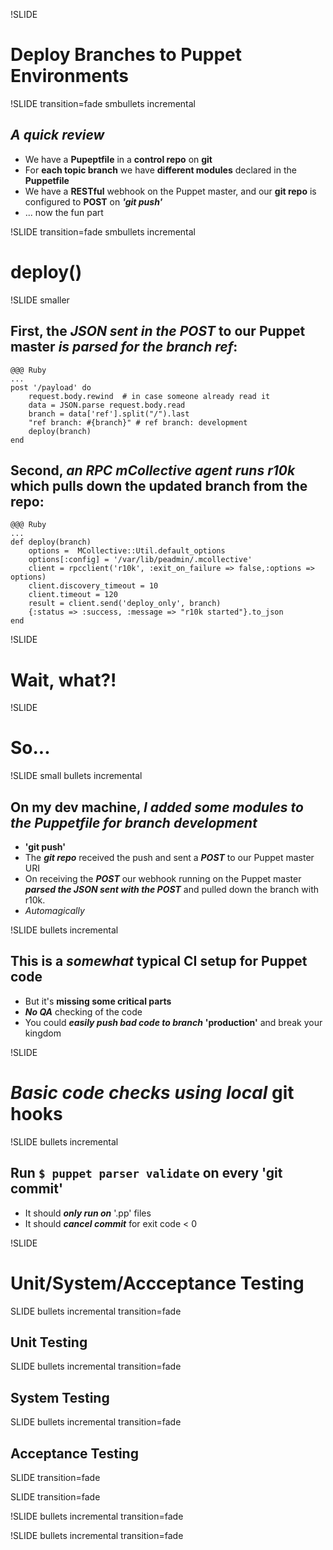 !SLIDE

# Deploy Branches to Puppet Environments #

!SLIDE transition=fade smbullets incremental

## *A quick review*

- We have a **Pupeptfile** in a **control repo** on **git**
- For **each topic branch** we have **different modules** declared in the **Puppetfile**
- We have a **RESTful** webhook on the Puppet master, and our **git repo** is configured to **POST** on ***'git push'***  
- ... now the fun part

!SLIDE transition=fade smbullets incremental

# deploy() #

!SLIDE smaller 
## First, the ***JSON sent in the POST*** to our Puppet master ***is parsed for the branch ref***:
	@@@ Ruby
	...
	post '/payload' do
		request.body.rewind  # in case someone already read it
		data = JSON.parse request.body.read
		branch = data['ref'].split("/").last
		"ref branch: #{branch}" # ref branch: development
		deploy(branch)
	end

##  Second, ***an RPC mCollective agent runs r10k*** which pulls down the updated branch from the repo:
	@@@ Ruby
	...
	def deploy(branch)
   		options =  MCollective::Util.default_options
   		options[:config] = '/var/lib/peadmin/.mcollective'
   		client = rpcclient('r10k', :exit_on_failure => false,:options => options)
  		client.discovery_timeout = 10
   		client.timeout = 120
   		result = client.send('deploy_only', branch)
   		{:status => :success, :message => "r10k started"}.to_json
	end

!SLIDE

# Wait, what?! #
 
!SLIDE

# So... #

!SLIDE small bullets incremental 

## On my dev machine, ***I added some modules to the Puppetfile for branch development*** 
* **'git push'** 
* The ***git repo*** received the push and sent a ***POST*** to our Puppet master URI
* On receiving the ***POST*** our webhook running on the Puppet master ***parsed the JSON sent with the POST*** and pulled down the branch with r10k.
* *Automagically*

!SLIDE bullets incremental 
 
## This is a *somewhat* typical CI setup for Puppet code

* But it's **missing some critical parts**
* ***No QA*** checking of the code 
* You could ***easily push bad code to branch*** **'production'** and break your kingdom

!SLIDE

# ***Basic*** *code checks using local* **git hooks** #

!SLIDE bullets incremental

## Run ```$ puppet parser validate``` on every **'git commit'**

* It should ***only run on*** '.pp' files
* It should ***cancel commit*** for exit code < 0 

!SLIDE

 # Unit/System/Accceptance Testing #

 SLIDE bullets incremental transition=fade

 ## Unit Testing

 SLIDE bullets incremental transition=fade

 ## System Testing

 SLIDE bullets incremental transition=fade

 ## Acceptance Testing

 SLIDE transition=fade


 SLIDE transition=fade


 !SLIDE bullets incremental transition=fade


 !SLIDE bullets incremental transition=fade
